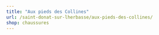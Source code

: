 ```yaml
---
title: "Aux pieds des Collines"
url: /saint-donat-sur-lherbasse/aux-pieds-des-collines/
shop: chaussures
---
```

